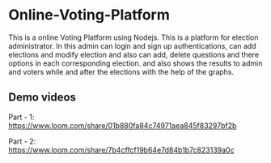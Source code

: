 # Online-Voting-Platform

This is a online Voting Platform using Nodejs.
This is a platform for election administrator.
In this admin can login and sign up authentications, can add elections and modify election and also can add, delete questions and there options in each corresponding election. 
and also shows the results to admin and voters while and after the elections with the help of the graphs.

## Demo videos

Part - 1: https://www.loom.com/share/01b880fa84c74971aea845f83297bf2b

Part - 2: https://www.loom.com/share/7b4cffcf19b64e7d84b1b7c823139a0c

